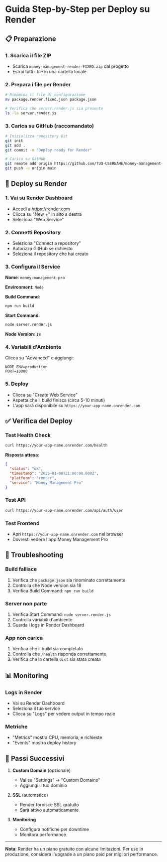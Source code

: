 # Guida Step-by-Step per Deploy su Render

## 📋 Preparazione

### 1. Scarica il file ZIP
- Scarica `money-management-render-FIXED.zip` dal progetto
- Estrai tutti i file in una cartella locale

### 2. Prepara i file per Render
```bash
# Rinomina il file di configurazione
mv package.render.fixed.json package.json

# Verifica che server.render.js sia presente
ls -la server.render.js
```

### 3. Carica su GitHub (raccomandato)
```bash
# Inizializza repository Git
git init
git add .
git commit -m "Deploy ready for Render"

# Carica su GitHub
git remote add origin https://github.com/TUO-USERNAME/money-management-pro.git
git push -u origin main
```

## 🚀 Deploy su Render

### 1. Vai su Render Dashboard
- Accedi a https://render.com
- Clicca su "New +" in alto a destra
- Seleziona "Web Service"

### 2. Connetti Repository
- Seleziona "Connect a repository"
- Autorizza GitHub se richiesto
- Seleziona il repository che hai creato

### 3. Configura il Service
**Nome**: `money-management-pro`

**Environment**: `Node`

**Build Command**: 
```bash
npm run build
```

**Start Command**:
```bash
node server.render.js
```

**Node Version**: `18`

### 4. Variabili d'Ambiente
Clicca su "Advanced" e aggiungi:
```
NODE_ENV=production
PORT=10000
```

### 5. Deploy
- Clicca su "Create Web Service"
- Aspetta che il build finisca (circa 5-10 minuti)
- L'app sarà disponibile su `https://your-app-name.onrender.com`

## ✅ Verifica del Deploy

### Test Health Check
```bash
curl https://your-app-name.onrender.com/health
```

**Risposta attesa**:
```json
{
  "status": "ok",
  "timestamp": "2025-01-08T21:00:00.000Z",
  "platform": "render",
  "service": "Money Management Pro"
}
```

### Test API
```bash
curl https://your-app-name.onrender.com/api/auth/user
```

### Test Frontend
- Apri `https://your-app-name.onrender.com` nel browser
- Dovresti vedere l'app Money Management Pro

## 🔧 Troubleshooting

### Build fallisce
1. Verifica che `package.json` sia rinominato correttamente
2. Controlla che Node version sia 18
3. Verifica Build Command: `npm run build`

### Server non parte
1. Verifica Start Command: `node server.render.js`
2. Controlla variabili d'ambiente
3. Guarda i logs in Render Dashboard

### App non carica
1. Verifica che il build sia completato
2. Controlla che `/health` risponda correttamente
3. Verifica che la cartella `dist` sia stata creata

## 📊 Monitoring

### Logs in Render
- Vai su Render Dashboard
- Seleziona il tuo service
- Clicca su "Logs" per vedere output in tempo reale

### Metriche
- "Metrics" mostra CPU, memoria, e richieste
- "Events" mostra deploy history

## 🎯 Passi Successivi

1. **Custom Domain** (opzionale)
   - Vai su "Settings" → "Custom Domains"
   - Aggiungi il tuo dominio

2. **SSL** (automatico)
   - Render fornisce SSL gratuito
   - Sarà attivo automaticamente

3. **Monitoring**
   - Configura notifiche per downtime
   - Monitora performance

---

**Nota**: Render ha un piano gratuito con alcune limitazioni. Per uso in produzione, considera l'upgrade a un piano paid per migliori performance.